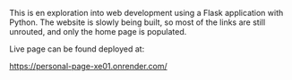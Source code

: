 This is en exploration into web development using a Flask application with Python. The website is slowly being built, so most of the links are still unrouted, and only the home page is populated.

Live page can be found deployed at:

https://personal-page-xe01.onrender.com/
